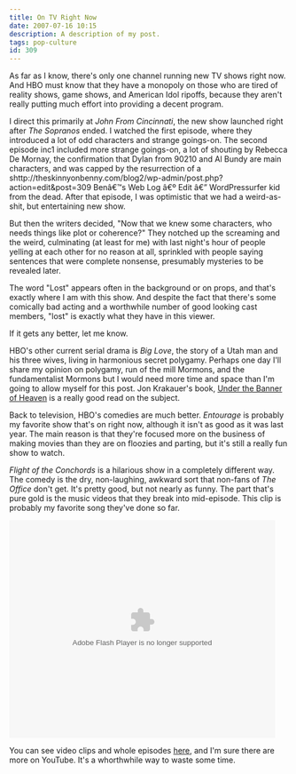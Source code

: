 ```yaml
---
title: On TV Right Now
date: 2007-07-16 10:15
description: A description of my post.
tags: pop-culture
id: 309
---
```

As far as I know, there's only one channel running new TV shows right now.  And HBO must know that they have a monopoly on those who are tired of reality shows, game shows, and American Idol ripoffs, because they aren't really putting much effort into providing a decent program.

I direct this primarily at <i>John From Cincinnati</i>, the new show launched right after <em>The Sopranos</em> ended.  I watched the first episode, where they introduced a lot of odd characters and strange goings-on.  The second episode inc1
included more strange goings-on, a lot of shouting by Rebecca De Mornay, the confirmation that Dylan from 90210 and Al Bundy are main characters, and was capped by the resurrection of a shttp://theskinnyonbenny.com/blog2/wp-admin/post.php?action=edit&post=309
Benâ€™s Web Log â€º Edit â€” WordPressurfer kid from the dead.  After that episode, I was optimistic that we had a weird-as-shit, but entertaining new show.

But then the writers decided, "Now that we knew some characters, who needs things like plot or coherence?"  They notched up the screaming and the weird, culminating (at least for me) with last night's hour of people yelling at each other for no reason at all, sprinkled with people saying sentences that were complete nonsense, presumably mysteries to be revealed later.

The word "Lost" appears often in the background or on props, and that's exactly where I am with this show.  And despite the fact that there's some comically bad acting and a worthwhile number of good looking cast members, "lost" is exactly what they have in this viewer.

If it gets any better, let me know.

HBO's other current serial drama is <em>Big Love</em>, the story of a Utah man and his three wives, living in harmonious secret polygamy.  Perhaps one day I'll share my opinion on polygamy, run of the mill Mormons, and the fundamentalist Mormons but I would need more time and space than I'm going to allow myself for this post.  Jon Krakauer's book, <a href="http://www.amazon.com/Under-Banner-Heaven-Jon-Krakauer/dp/0330419129/ref=pd_bbs_sr_1/105-6943743-4578005?ie=UTF8&s=books&qid=1184601586&sr=8-1" target="_blank">Under the Banner of Heaven</a> is a really good read on the subject.

Back to television, HBO's comedies are much better.  <em>Entourage</em> is probably my favorite show that's on right now, although it isn't as good as it was last year.  The main reason is that they're focused more on the business of making movies than they are on floozies and parting, but it's still a really fun show to watch.

<em>Flight of the Conchords</em> is a hilarious show in a completely different way.  The comedy is the dry, non-laughing, awkward sort that non-fans of <em>The Office</em> don't get.  It's pretty good, but not nearly as funny.  The part that's pure gold is the music videos that they break into mid-episode.  This clip is probably my favorite song they've done so far.  

<embed src="http://update.videoegg.com/flash/proxy.swf?jsver=1.4" FlashVars="jsver=1.4&allowFlash9Fullscreen=true&MMdoctitle=Test Document - Flash Player Installation&MMplayerType=PlugIn&clickurl_openinnewwindow=true&clickurl=http://www.hbo.com/conchords&skin=skins/hbo480&wmode=window&autoPlay=false&file=http://hbo.001.download.videoegg.com/gid401/cid1501/H0/4J/1183408480F1iHV4GIUy0Qaw7gv0Zu&rootUrl=http://update.videoegg.com/flash/player&swfpath=http://update.videoegg.com/flash/proxy.swf?jsver=1.4" quality="high" allowFullScreen="true" allowScriptAccess="always" scale="noscale" wmode="window" width="480" height="392" name="VE_Player" align="middle" type="application/x-shockwave-flash" pluginspage="http://www.macromedia.com/go/getflashplayer"></embed>

You can see video clips and whole episodes <a href="http://www.hbo.com/conchords/video/index.html" target="_blank">here</a>, and I'm sure there are more on YouTube.  It's a whorthwhile way to waste some time.